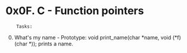 # 0x0F. C - Function pointers

		Tasks:

0. What's my name - Prototype: void print_name(char *name, void (*f)(char *)); prints a name.
